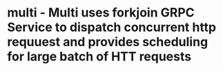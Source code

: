 # multi - Multi uses forkjoin GRPC Service to dispatch concurrent http requuest and provides scheduling for large batch of HTT requests
